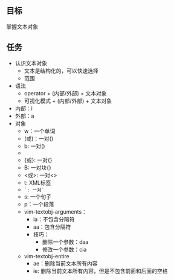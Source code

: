 ## 目标
掌握文本对象

## 任务
- 认识文本对象
  - 文本是结构化的，可以快速选择
  - 范围
- 语法
  - operator + (内部/外部) + 文本对象
  - 可视化模式 + (内部/外部) + 文本对象
- 内部：i
- 外部：a
- 对象
  - w：一个单词
  - (或)：一对()
  - b: 一对()
  - [或]: 一对[]
  - {或}: 一对{}
  - B: 一对块{}
  - <或>: 一对<>
  - t: XML标签
  - ``` `: 一对`  ```
  - s: 一个句子
  - p：一个段落
  - vim-textobj-arguments：
    - ia：不包含分隔符
    - aa：包含分隔符
    - 技巧：
      - 删除一个参数：daa
      - 修改一个参数：cia
  - vim-textobj-entire
    - ae：删除当前文本所有内容
    - ie: 删除当前文本所有内容，但是不包含前面和后面的空格